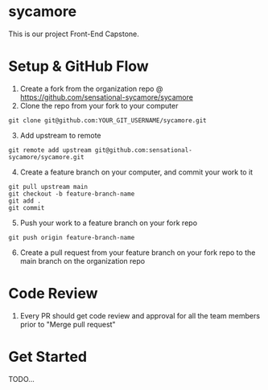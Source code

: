 # sycamore

This is our project Front-End Capstone.

# Setup & GitHub Flow

1. Create a fork from the organization repo @ https://github.com/sensational-sycamore/sycamore
2. Clone the repo from your fork to your computer
```
git clone git@github.com:YOUR_GIT_USERNAME/sycamore.git
```
3. Add upstream to remote
```
git remote add upstream git@github.com:sensational-sycamore/sycamore.git
```
4. Create a feature branch on your computer, and commit your work to it
```
git pull upstream main
git checkout -b feature-branch-name
git add .
git commit
```
5. Push your work to a feature branch on your fork repo
```
git push origin feature-branch-name
```
6. Create a pull request from your feature branch on your fork repo to the main branch on the organization repo

# Code Review

1. Every PR should get code review and approval for all the team members prior to "Merge pull request"

# Get Started

TODO...


